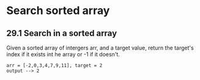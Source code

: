 # Search sorted array
## 29.1 Search in a sorted array
Given a sorted array of intergers arr, and a target value, return the target's index 
if it exists int he array or -1 if it doesn't.
```
arr = [-2,0,3,4,7,9,11], target = 2
output --> 2
```

